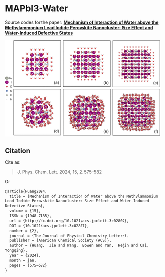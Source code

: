 # MAPbI3-Water
Source codes for the paper: [**Mechanism of Interaction of Water above the Methylammonium Lead Iodide Perovskite Nanocluster: Size Effect and Water-Induced Defective States**](https://doi.org/10.1021/acs.jpclett.3c02807)

![](src/02_relax/Figure1.png)

## Citation
Cite as: 
> J. Phys. Chem. Lett. 2024, 15, 2, 575–582

Or
```
@article{Huang2024,
  title = {Mechanism of Interaction of Water above the Methylammonium Lead Iodide Perovskite Nanocluster: Size Effect and Water-Induced Defective States},
  volume = {15},
  ISSN = {1948-7185},
  url = {http://dx.doi.org/10.1021/acs.jpclett.3c02807},
  DOI = {10.1021/acs.jpclett.3c02807},
  number = {2},
  journal = {The Journal of Physical Chemistry Letters},
  publisher = {American Chemical Society (ACS)},
  author = {Huang,  Jie and Wang,  Bowen and Yan,  Hejin and Cai,  Yongqing},
  year = {2024},
  month = jan,
  pages = {575–582}
}
```
